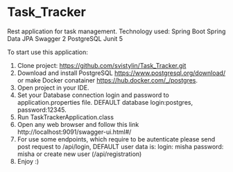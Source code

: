 # Task_Tracker 
Rest application for task management.
Technology used:
Spring Boot
Spring Data JPA 
Swagger 2
PostgreSQL
Junit 5 

To start use this application: 
1) Clone project: https://github.com/svistylin/Task_Tracker.git 
2) Download and install PostgreSQL https://www.postgresql.org/download/ or make Docker conatainer https://hub.docker.com/_/postgres. 
3) Open project in your IDE.
4) Set your Database connection login and password to application.properties file. DEFAULT database login:postgres, password:12345.
5) Run TaskTrackerApplication.class
6) Open any web browser and follow this link http://localhost:9091/swagger-ui.html#/  
7) For use some endpoints, which require to be autenticate please send post request to /api/login, DEFAULT user data is: login: misha  password: misha or create new user              (/api/registration) 
8) Enjoy :)
   
